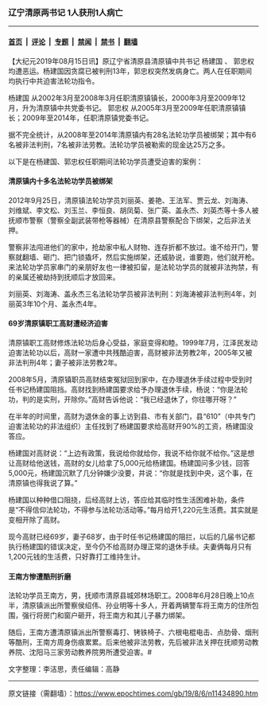 ### 辽宁清原两书记  1人获刑1人病亡

---

#### [首页](../../../..?n11434890) &nbsp;|&nbsp; [评论](../../../../../epoch-comment?n11434890) &nbsp;|&nbsp; [专题](../../../../../epoch-special?n11434890) &nbsp;|&nbsp; [禁闻](../../../../../epoch-news?n11434890) &nbsp;|&nbsp; [禁书](../../../../../books?n11434890) &nbsp;|&nbsp; [翻墙](https://github.com/gfw-breaker/nogfw/blob/master/README.md?n11434890)


<div class="post_content" id="artbody" itemprop="articleBody">
 <!-- article content begin -->
 <p>
  【大纪元2019年08月15日讯】原辽宁省清原县清原镇中共书记
  <ok href="https://www.epochtimes.com/gb/tag/%E6%9D%A8%E5%BB%BA%E5%9B%BD.html">
   杨建国
  </ok>
  、
  <ok href="https://www.epochtimes.com/gb/tag/%E9%83%AD%E5%BF%A0%E6%9D%83.html">
   郭忠权
  </ok>
  均遭恶运。杨建国因贪腐已被判刑13年，郭忠权突然发病身亡。两人在任职期间均执行中共迫害法轮功指令。
 </p>
 <p>
  <ok href="https://www.epochtimes.com/gb/tag/%E6%9D%A8%E5%BB%BA%E5%9B%BD.html">
   杨建国
  </ok>
  从2002年3月至2008年3月任职清原镇镇长，2000年3月至2009年12月，升为清原镇中共党委书记。
  <ok href="https://www.epochtimes.com/gb/tag/%E9%83%AD%E5%BF%A0%E6%9D%83.html">
   郭忠权
  </ok>
  从2005年3月至2009年任职清原镇镇长；2009年至2014年，任职清原镇党委书记。
 </p>
 <p>
  据不完全统计，从2008年至2014年清原镇内有28名法轮功学员被绑架；其中有6名被非法判刑，7名被非法劳教。法轮功学员被勒索的现金达25万之多。
 </p>
 <p>
  以下是在杨建国、郭忠权任职期间法轮功学员遭受迫害的案例：
 </p>
 <h4>
  <b>
   清原镇内十多名法轮功学员被绑架
  </b>
 </h4>
 <p>
  2012年9月25日，清原镇法轮功学员刘丽英、姜艳、王法军、贾云龙、刘海涛、刘维斌、李文松、刘玉兰、李恒良、胡凤菊、张广英、盖永杰、刘英杰等十多人被抚顺市警察（警察全副武装带枪等器械）在清原县警察配合下绑架，之后非法关押。
 </p>
 <p>
  警察非法闯进他们的家中，抢劫家中私人财物、连存折都不放过。谁不给开门，警察就翻墙、砸门、把门锁撬坏，然后实施绑架，还威胁说，谁要跑，他们就开枪。来法轮功学员家串门的亲朋好友也一律被扣留，是法轮功学员的就被非法拘禁，有的亲属还被劫持到抚顺后才放回来。
 </p>
 <p>
  刘丽英、刘海涛、盖永杰三名法轮功学员被非法判刑：刘海涛被非法判刑4年，刘丽英3年10个月、盖永杰4年。
 </p>
 <h4>
  <b>
   69岁清原镇职工高财遭经济迫害
  </b>
 </h4>
 <p>
  清原镇职工高财修炼法轮功后身心受益，家庭变得和睦。1999年7月，江泽民发动迫害法轮功以后，高财一家遭中共残酷迫害，高财被非法劳教2年，2005年又被非法判刑4年；妻子被非法劳教2年。
 </p>
 <p>
  2008年5月，清原镇职员高财结束冤狱回到家中，在办理退休手续过程中受到时任书记杨建国阻挡。高财找到杨建国要求给予办理退休手续，杨说：“你是法轮功，判的是实刑，开除你。”高财告诉他说：“我已经退休了，你往哪开呀？”
 </p>
 <p>
  在半年的时间里，高财为退休金的事上访到县、市有关部门，县“610”（中共专门迫害法轮功的非法组织）主任找到了杨建国要求给高财开90%的工资，杨建国没答应。
 </p>
 <p>
  杨建国对高财说：“上边有政策，我说给你就给你，我说不给你就不给你。”这是想让高财给他送钱，高财的女儿给拿了5,000元给杨建国。杨建国问多少钱，回答5,000元，杨建国沉默了几分钟嫌少没要，并说：“你就是找到中央，这个事，在清原镇也得我说了算。”
 </p>
 <p>
  杨建国以种种借口阻挠，后经高财上访，答应给其临时性生活困难补助，条件是“不得信仰法轮功，不得参与法轮功活动等。”每月给开1,220元生活费。其实就是变相开除了高财。
 </p>
 <p>
  现今高财已经69岁，妻子68岁，由于时任书记杨建国的阻拦，以后的几届书记都执行杨建国的错误决定，至今仍不给高财办理正常的退休手续。夫妻俩每月只有1,200元钱的生活费，只好靠打工维持生计。
 </p>
 <h4>
  <b>
   王南方惨遭酷刑折磨
  </b>
 </h4>
 <p>
  法轮功学员王南方，男，抚顺市清原县城郊林场职工。2008年6月28日晚上10点半，清原镇派出所警察侯绍伟、孙业明等十多人，开着两辆警车将王南方的住所包围，强行将房门和窗户砸开，将王南方和其儿子暴力绑架。
 </p>
 <p>
  随后，王南方遭清原镇派出所警察毒打、铐铁椅子、六根电棍电击、点肋骨、烟刑等酷刑，王南方周身伤痕累累。后来他被非法劳教，先后被非法关押在抚顺劳动教养院、沈阳马三家劳动教养院男所遭受迫害。#
 </p>
 <p>
  文字整理：李洁思，责任编辑：高静
 </p>
 <!-- article content end -->
 <div id="below_article_ad">
 </div>
</div>


---

原文链接（需翻墙）：https://www.epochtimes.com/gb/19/8/6/n11434890.htm